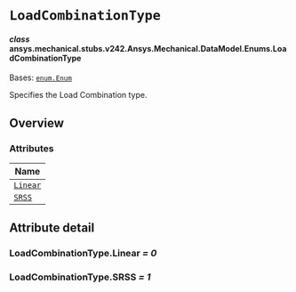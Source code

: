 # `LoadCombinationType`

<a id="ansys.mechanical.stubs.v242.Ansys.Mechanical.DataModel.Enums.LoadCombinationType"></a>

#### *class* ansys.mechanical.stubs.v242.Ansys.Mechanical.DataModel.Enums.LoadCombinationType

Bases: [`enum.Enum`](https://docs.python.org/3/library/enum.html#enum.Enum)

Specifies the Load Combination type.

<!-- !! processed by numpydoc !! -->

<a id="overview"></a>

## Overview

### Attributes

| Name |
| ---------------------------------------------------------------------------------------------------------------------- |
| [`Linear`](#LoadCombinationType.Linear) |
| [`SRSS`](#LoadCombinationType.SRSS) |

<a id="attribute-detail"></a>

## Attribute detail

<a id="LoadCombinationType.Linear"></a>

### LoadCombinationType.Linear *= 0*

<a id="LoadCombinationType.SRSS"></a>

### LoadCombinationType.SRSS *= 1*


